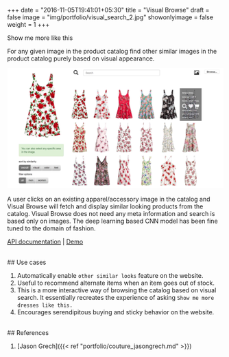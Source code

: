 +++
date = "2016-11-05T19:41:01+05:30"
title = "Visual Browse"
draft = false
image = "img/portfolio/visual_search_2.jpg"
showonlyimage = false
weight = 1
+++

Show me more like this
<!--more-->

For any given image in the product catalog find other similar images in the product catalog purely based on visual appearance.

<img src="/img/portfolio/visual_browse_1.jpg" width="600">

A user clicks on an existing apparel/accessory image in the catalog and Visual Browse will fetch and display similar looking products from the catalog. Visual Browse does not need any meta information and search is based only on images. The deep learning based CNN model has been fine tuned to the domain of fashion.

[API documentation](https://cognitivefashion.github.io/slate/#visual-browse) | [Demo](http://cfdemosflagship.mybluemix.net/)

</br>
## Use cases

1. Automatically enable `other similar looks` feature on the website.
1. Useful to recommend alternate items when an item goes out of stock.
1. This is a more interactive way of browsing the catalog based on visual search. It essentially recreates the experience of asking `Show me more dresses like this.` 
1. Encourages serendipitous buying and sticky behavior on the website.

</br>
## References

1. [Jason Grech]({{< ref "portfolio/couture_jasongrech.md" >}}) 


